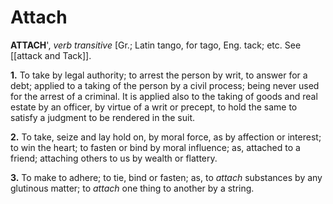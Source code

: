 # Attach

**ATTACH**', _verb transitive_ \[Gr.; Latin tango, for tago, Eng. tack; etc. See [[attack and Tack]].

**1.** To take by legal authority; to arrest the person by writ, to answer for a debt; applied to a taking of the person by a civil process; being never used for the arrest of a criminal. It is applied also to the taking of goods and real estate by an officer, by virtue of a writ or precept, to hold the same to satisfy a judgment to be rendered in the suit.

**2.** To take, seize and lay hold on, by moral force, as by affection or interest; to win the heart; to fasten or bind by moral influence; as, attached to a friend; attaching others to us by wealth or flattery.

**3.** To make to adhere; to tie, bind or fasten; as, to _attach_ substances by any glutinous matter; to _attach_ one thing to another by a string.